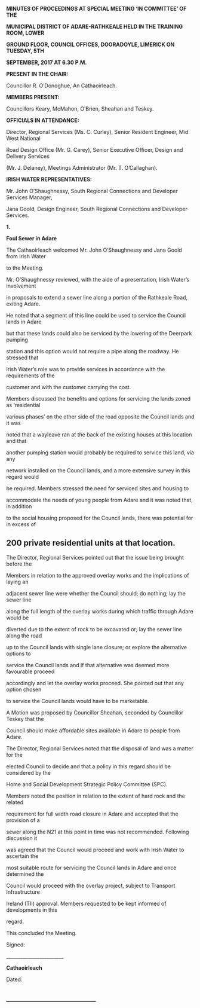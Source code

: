 **MINUTES OF PROCEEDINGS AT SPECIAL MEETING ‘IN COMMITTEE’ OF THE**

**MUNICIPAL DISTRICT OF ADARE-RATHKEALE HELD IN THE TRAINING ROOM, LOWER**

**GROUND FLOOR, COUNCIL OFFICES, DOORADOYLE, LIMERICK ON TUESDAY, 5TH**

**SEPTEMBER, 2017 AT 6.30 P.M.**

**PRESENT IN THE CHAIR:**

Councillor R. O’Donoghue, An Cathaoirleach.

**MEMBERS PRESENT:**

Councillors Keary, McMahon, O’Brien, Sheahan and Teskey.

**OFFICIALS IN ATTENDANCE:**

Director, Regional Services (Ms. C. Curley), Senior Resident Engineer, Mid West National

Road Design Office (Mr. G. Carey), Senior Executive Officer, Design and Delivery Services

(Mr. J. Delaney), Meetings Administrator (Mr. T. O’Callaghan).

**IRISH WATER REPRESENTATIVES:**

Mr. John O’Shaughnessy, South Regional Connections and Developer Services Manager,

Jana Goold, Design Engineer, South Regional Connections and Developer Services.

**1.**

**Foul Sewer in Adare**

The Cathaoirleach welcomed Mr. John O’Shaughnessy and Jana Goold from Irish Water

to the Meeting.

Mr. O’Shaughnessy reviewed, with the aide of a presentation, Irish Water’s involvement

in proposals to extend a sewer line along a portion of the Rathkeale Road, exiting Adare.

He noted that a segment of this line could be used to service the Council lands in Adare

but that these lands could also be serviced by the lowering of the Deerpark pumping

station and this option would not require a pipe along the roadway. He stressed that

Irish Water’s role was to provide services in accordance with the requirements of the

customer and with the customer carrying the cost.

Members discussed the benefits and options for servicing the lands zoned as ‘residential

various phases’ on the other side of the road opposite the Council lands and it was

noted that a wayleave ran at the back of the existing houses at this location and that

another pumping station would probably be required to service this land, via any

network installed on the Council lands, and a more extensive survey in this regard would

be required. Members stressed the need for serviced sites and housing to

accommodate the needs of young people from Adare and it was noted that, in addition

to the social housing proposed for the Council lands, there was potential for in excess of

200 private residential units at that location.
---
The Director, Regional Services pointed out that the issue being brought before the

Members in relation to the approved overlay works and the implications of laying an

adjacent sewer line were whether the Council should; do nothing; lay the sewer line

along the full length of the overlay works during which traffic through Adare would be

diverted due to the extent of rock to be excavated or; lay the sewer line along the road

up to the Council lands with single lane closure; or explore the alternative options to

service the Council lands and if that alternative was deemed more favourable proceed

accordingly and let the overlay works proceed. She pointed out that any option chosen

to service the Council lands would have to be marketable.

A Motion was proposed by Councillor Sheahan, seconded by Councillor Teskey that the

Council should make affordable sites available in Adare to people from Adare.

The Director, Regional Services noted that the disposal of land was a matter for the

elected Council to decide and that a policy in this regard should be considered by the

Home and Social Development Strategic Policy Committee (SPC).

Members noted the position in relation to the extent of hard rock and the related

requirement for full width road closure in Adare and accepted that the provision of a

sewer along the N21 at this point in time was not recommended. Following discussion it

was agreed that the Council would proceed and work with Irish Water to ascertain the

most suitable route for servicing the Council lands in Adare and once determined the

Council would proceed with the overlay project, subject to Transport Infrastructure

Ireland (TII) approval. Members requested to be kept informed of developments in this

regard.

This concluded the Meeting.

Signed:

\_\_\_\_\_\_\_\_\_\_\_\_\_\_\_\_\_\_\_\_\_\_\_\_

**Cathaoirleach**

Dated:

\_\_\_\_\_\_\_\_\_\_\_\_\_\_\_\_\_\_\_\_\_\_\_\_
---
